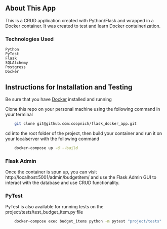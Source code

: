 ## About This App
This is a CRUD application created with Python/Flask and wrapped in a Docker container. It was created to test and learn Docker containerization. 

### Technologies Used
    Python
    PyTest
    Flask
    SQLAlchemy
    Postgress
    Docker

## Instructions for Installation and Testing

Be sure that you have [Docker](https://www.docker.com) installed and running

Clone this repo on your personal machine using the following command in your terminal

```sh
    git clone git@github.com:coopnich/flask_docker_app.git
```

cd into the root folder of the project, then build your container and run it on your localserver with the following command

```sh
    docker-compose up -d --build
```
### Flask Admin
Once the container is spun up, you can visit http://localhost:5001/admin/budgetitem/ and use the Flask Admin GUI to interact with the database and use CRUD functionality. 

### PyTest
PyTest is also available for running tests on the project/tests/test_budget_item.py file

```sh
    docker-compose exec budget_items python -m pytest "project/tests"
```
